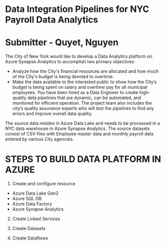 # Data Integration Pipelines for NYC Payroll Data Analytics
# Submitter - Quyet, Nguyen

The City of New York would like to develop a Data Analytics platform on Azure Synapse Analytics to accomplish two primary objectives:

- Analyze how the City's financial resources are allocated and how much of the City's budget is being devoted to overtime.
- Make the data available to the interested public to show how the City’s budget is being spent on salary and overtime pay for all municipal employees.
You have been hired as a Data Engineer to create high-quality data pipelines that are dynamic, can be automated, and monitored for efficient operation. The project team also includes the city’s quality assurance experts who will test the pipelines to find any errors and improve overall data quality.

The source data resides in Azure Data Lake and needs to be processed in a NYC data warehouse in Azure Synapse Analytics. The source datasets consist of CSV files with Employee master data and monthly payroll data entered by various City agencies.


# STEPS TO BUILD DATA PLATFORM IN AZURE

1. Create and configure resource

- Azure Data Lake Gen2
- Azure SQL DB
- Azure Data Factory
- Azure Synapse Analytics

2. Create Linked Services


3. Create Datasets


4. Create Dataflows